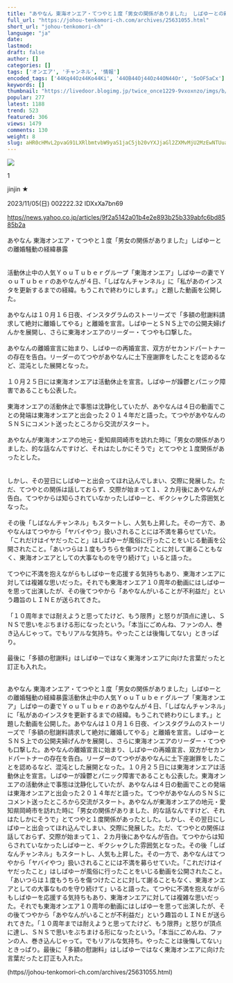 ```yaml
---
title: "あやなん 東海オンエア・てつやと１度「男女の関係がありました」 しばゆーとの離婚騒動の経緯暴露 "
full_url: "https://johou-tenkomori-ch.com/archives/25631055.html"
short_url: "johou-tenkomori-ch"
language: "ja"
date: 
lastmod: 
draft: false
author: []
categories: []
tags: ['オンエア', 'チャンネル', '情報']
encoded_tags: ['44Kq44Oz44Ko44Ki', '44OB44Oj44Oz44ON44Or', '5oOF5aCx']
keywords: []
thumbnail: "https://livedoor.blogimg.jp/twice_once1229-9vxoxnzo/imgs/b/2/b2ef7ae0-s.jpg"
popular: 277
latest: 1188
trend: 523
featured: 306
views: 1479
comments: 130
weight: 8
slug: aHR0cHMvL2pvaG91LXRlbmtvbW9yaS1jaC5jb20vYXJjaGl2ZXMvMjU2MzEwNTUuaHRtbA==
---
```


![](https://livedoor.blogimg.jp/twice_once1229-9vxoxnzo/imgs/b/2/b2ef7ae0-s.jpg)

<div><p class='t_h'>1 <p>jinjin ★</p> <p> 2023/11/05(日) 002222.32 IDXxXa7bn69</p></p><a href='https//news.yahoo.co.jp/articles/9f2a5142a01b4e2e893b25b339abfc6bd8585b2a' target='_blank'>https//news.yahoo.co.jp/articles/9f2a5142a01b4e2e893b25b339abfc6bd8585b2a</a> <br> <br> あやなん 東海オンエア・てつやと１度「男女の関係がありました」しばゆーとの離婚騒動の経緯暴露 <br> <br> <br> 活動休止中の人気ＹｏｕＴｕｂｅｒグループ「東海オンエア」しばゆーの妻でＹｏｕＴｕｂｅｒのあやなんが４日、「しばなんチャンネル」に「私があのインスタを更新するまでの経緯。もうこれで終わりにします。」と題した動画を公開した。 <br> <br> あやなんは１０月１６日夜、インスタグラムのストーリーズで「多額の慰謝料請求して絶対に離婚してやる」と離婚を宣言。しばゆーとＳＮＳ上での公開夫婦げんかを展開し、さらに東海オンエアのリーダー・てつやも口撃した。 <br> <br> あやなんの離婚宣言に始まり、しばゆーの再婚宣言、双方がセカンドパートナーの存在を告白。リーダーのてつやがあやなんに土下座謝罪をしたことを認めるなど、混沌とした展開となった。 <br> <br> １０月２５日には東海オンエアは活動休止を宣言。しばゆーが躁鬱とパニック障害であることも公表した。 <br> <br> 東海オンエアの活動休止で事態は沈静化していたが、あやなんは４日の動画でことの発端は東海オンエアと出会った２０１４年だと語った。てつやがあやなんのＳＮＳにコメント送ったところから交流がスタート。 <br> <br> あやなんが東海オンエアの地元・愛知県岡崎市を訪れた時に「男女の関係がありました、的な話なんですけど、それはたしかにそうで」とてつやと１度関係があったとした。 <br> <br> <br> しかし、その翌日にしばゆーと出会ってほれ込んでしまい、交際に発展した。ただ、てつやとの関係は話しておらず、交際が始まって１、２カ月後にあやなんが告白。てつやからは知らされていなかったしばゆーと、ギクシャクした雰囲気となった。 <br> <br> その後「しばなんチャンネル」もスタートし、人気も上昇した。その一方で、あやなんはてつやから「ヤバイやつ」扱いされることには不満を募らせていた。「これだけはイヤだったこと」はしばゆーが風俗に行ったことをいじる動画を公開されたこと。「あいつらは１度もうちらを傷つけたことに対して謝ることもなく、東海オンエアとしての大事なものを守り続けて」いると語った。 <br> <br> てつやに不満を抱えながらもしばゆーを応援する気持ちもあり、東海オンエアに対しては複雑な思いだった。それでも東海オンエア１０周年の動画にはしばゆーを思って出演したが、その後てつやから「あやなんがいることが不利益だ」という趣旨のＬＩＮＥが送られてきた。 <br> <br> 「１０周年までは耐えようと思ってたけど、もう限界」と怒りが頂点に達し、ＳＮＳで思いをぶちまける形になったという。「本当にごめんね、ファンの人、巻き込んじゃって。でもリアルな気持ち。やったことは後悔してない」ときっぱり。 <br> <br> 最後に「多額の慰謝料」はしばゆーではなく東海オンエアに向けた言葉だったと訂正も入れた。 <br> <br><p>あやなん 東海オンエア・てつやと１度「男女の関係がありました」しばゆーとの離婚騒動の経緯暴露活動休止中の人気ＹｏｕＴｕｂｅｒグループ「東海オンエア」しばゆーの妻でＹｏｕＴｕｂｅｒのあやなんが４日、「しばなんチャンネル」に「私があのインスタを更新するまでの経緯。もうこれで終わりにします。」と題した動画を公開した。あやなんは１０月１６日夜、インスタグラムのストーリーズで「多額の慰謝料請求して絶対に離婚してやる」と離婚を宣言。しばゆーとＳＮＳ上での公開夫婦げんかを展開し、さらに東海オンエアのリーダー・てつやも口撃した。あやなんの離婚宣言に始まり、しばゆーの再婚宣言、双方がセカンドパートナーの存在を告白。リーダーのてつやがあやなんに土下座謝罪をしたことを認めるなど、混沌とした展開となった。１０月２５日には東海オンエアは活動休止を宣言。しばゆーが躁鬱とパニック障害であることも公表した。東海オンエアの活動休止で事態は沈静化していたが、あやなんは４日の動画でことの発端は東海オンエアと出会った２０１４年だと語った。てつやがあやなんのＳＮＳにコメント送ったところから交流がスタート。あやなんが東海オンエアの地元・愛知県岡崎市を訪れた時に「男女の関係がありました、的な話なんですけど、それはたしかにそうで」とてつやと１度関係があったとした。しかし、その翌日にしばゆーと出会ってほれ込んでしまい、交際に発展した。ただ、てつやとの関係は話しておらず、交際が始まって１、２カ月後にあやなんが告白。てつやからは知らされていなかったしばゆーと、ギクシャクした雰囲気となった。その後「しばなんチャンネル」もスタートし、人気も上昇した。その一方で、あやなんはてつやから「ヤバイやつ」扱いされることには不満を募らせていた。「これだけはイヤだったこと」はしばゆーが風俗に行ったことをいじる動画を公開されたこと。「あいつらは１度もうちらを傷つけたことに対して謝ることもなく、東海オンエアとしての大事なものを守り続けて」いると語った。てつやに不満を抱えながらもしばゆーを応援する気持ちもあり、東海オンエアに対しては複雑な思いだった。それでも東海オンエア１０周年の動画にはしばゆーを思って出演したが、その後てつやから「あやなんがいることが不利益だ」という趣旨のＬＩＮＥが送られてきた。「１０周年までは耐えようと思ってたけど、もう限界」と怒りが頂点に達し、ＳＮＳで思いをぶちまける形になったという。「本当にごめんね、ファンの人、巻き込んじゃって。でもリアルな気持ち。やったことは後悔してない」ときっぱり。最後に「多額の慰謝料」はしばゆーではなく東海オンエアに向けた言葉だったと訂正も入れた。</p></div>

(https//johou-tenkomori-ch.com/archives/25631055.html)
